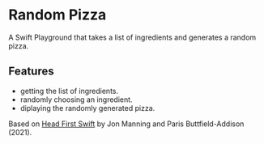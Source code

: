 # Random Pizza

A Swift Playground that takes a list of ingredients and generates a random pizza.

## Features

- getting the list of ingredients.
- randomly choosing an ingredient.
- diplaying the randomly generated pizza.

Based on [Head First Swift](https://www.amazon.com/Head-First-Swift-Anthony-Gray/dp/1491922850) by Jon Manning and Paris Buttfield-Addison (2021).
